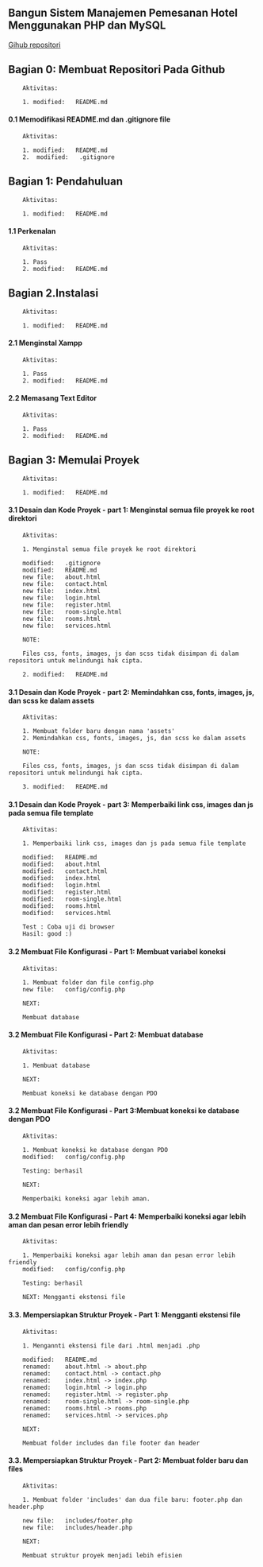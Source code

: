 ## Bangun Sistem Manajemen Pemesanan Hotel Menggunakan PHP dan MySQL

[Gihub repositori](https://github.com/gurnitha/my_learning_php_hotel_booking)


## Bagian 0: Membuat Repositori Pada Github

        Aktivitas:

        1. modified:   README.md


#### 0.1 Memodifikasi README.md dan .gitignore file

        Aktivitas:

        1. modified:   README.md
        2.  modified:   .gitignore


## Bagian 1: Pendahuluan

        Aktivitas:

        1. modified:   README.md


#### 1.1 Perkenalan

        Aktivitas:

        1. Pass 
        2. modified:   README.md


## Bagian 2.Instalasi

        Aktivitas:

        1. modified:   README.md


#### 2.1 Menginstal Xampp

        Aktivitas:

        1. Pass 
        2. modified:   README.md


#### 2.2 Memasang Text Editor

        Aktivitas:

        1. Pass 
        2. modified:   README.md


## Bagian 3: Memulai Proyek

        Aktivitas:

        1. modified:   README.md


#### 3.1 Desain dan Kode Proyek - part 1: Menginstal semua file proyek ke root direktori

        Aktivitas:

        1. Menginstal semua file proyek ke root direktori

        modified:   .gitignore
        modified:   README.md
        new file:   about.html
        new file:   contact.html
        new file:   index.html
        new file:   login.html
        new file:   register.html
        new file:   room-single.html
        new file:   rooms.html
        new file:   services.html

        NOTE:

        Files css, fonts, images, js dan scss tidak disimpan di dalam repositori untuk melindungi hak cipta.

        2. modified:   README.md


#### 3.1 Desain dan Kode Proyek - part 2: Memindahkan css, fonts, images, js, dan scss ke dalam assets

        Aktivitas:

        1. Membuat folder baru dengan nama 'assets'
        2. Memindahkan css, fonts, images, js, dan scss ke dalam assets

        NOTE:

        Files css, fonts, images, js dan scss tidak disimpan di dalam repositori untuk melindungi hak cipta.
        
        3. modified:   README.md


#### 3.1 Desain dan Kode Proyek - part 3: Memperbaiki link css, images dan js pada semua file template

        Aktivitas:

        1. Memperbaiki link css, images dan js pada semua file template

        modified:   README.md
        modified:   about.html
        modified:   contact.html
        modified:   index.html
        modified:   login.html
        modified:   register.html
        modified:   room-single.html
        modified:   rooms.html
        modified:   services.html

        Test : Coba uji di browser
        Hasil: good :)


#### 3.2 Membuat File Konfigurasi - Part 1: Membuat variabel koneksi

        Aktivitas:

        1. Membuat folder dan file config.php
        new file:   config/config.php

        NEXT: 

        Membuat database


#### 3.2 Membuat File Konfigurasi - Part 2: Membuat database 

        Aktivitas:

        1. Membuat database

        NEXT:

        Membuat koneksi ke database dengan PDO



#### 3.2 Membuat File Konfigurasi - Part 3:Membuat koneksi ke database dengan PDO

        Aktivitas:

        1. Membuat koneksi ke database dengan PDO
        modified:   config/config.php 

        Testing: berhasil       

        NEXT:

        Memperbaiki koneksi agar lebih aman.



#### 3.2 Membuat File Konfigurasi - Part 4: Memperbaiki koneksi agar lebih aman dan pesan error lebih friendly

        Aktivitas:

        1. Memperbaiki koneksi agar lebih aman dan pesan error lebih friendly
        modified:   config/config.php

        Testing: berhasil

        NEXT: Mengganti ekstensi file


#### 3.3. Mempersiapkan Struktur Proyek - Part 1: Mengganti ekstensi file

        Aktivitas:

        1. Mengannti ekstensi file dari .html menjadi .php

        modified:   README.md
        renamed:    about.html -> about.php
        renamed:    contact.html -> contact.php
        renamed:    index.html -> index.php
        renamed:    login.html -> login.php
        renamed:    register.html -> register.php
        renamed:    room-single.html -> room-single.php
        renamed:    rooms.html -> rooms.php
        renamed:    services.html -> services.php

        NEXT:

        Membuat folder includes dan file footer dan header


#### 3.3. Mempersiapkan Struktur Proyek - Part 2: Membuat folder baru dan files

        Aktivitas:

        1. Membuat folder 'includes' dan dua file baru: footer.php dan header.php

        new file:   includes/footer.php
        new file:   includes/header.php

        NEXT: 

        Membuat struktur proyek menjadi lebih efisien
